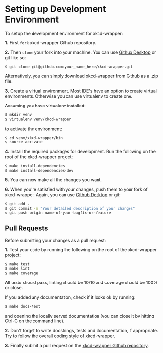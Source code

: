 # Setting up Development Environment
To setup the development environment for xkcd-wrapper:

**1.** First `fork` xkcd-wrapper Github repository.

**2.** Then `clone` your fork into your machine. You can use [Github Desktop](https://desktop.github.com/) or git like so:
```sh
$ git clone git@github.com:your_name_here/xkcd-wrapper.git
```
Alternatively, you can simply download xkcd-wrapper from Github as a .zip file.

**3.** Create a virtual environment. Most IDE's have an option to create virtual environments.
Otherwise you can use virtualenv to create one.

Assuming you have virtualenv installed:
```sh
$ mkdir venv
$ virtualenv venv/xkcd-wrapper
```

to activate the environment:
```sh
$ cd venv/xkcd-wrapper/bin
$ source activate
```

**4.** Install the required packages for development. Run the following on the root of the xkcd-wrapper project:
```sh
$ make install-dependencies
$ make install-dependencies-dev
```

**5.** You can now make all the changes you want.

**6.** When you're satisfied with your changes, push them to your fork of xkcd-wrapper. Again, you can use
[Github Desktop](https://desktop.github.com/) or git:
```sh
$ git add .
$ git commit -m "Your detailed description of your changes"
$ git push origin name-of-your-bugfix-or-feature
```

## Pull Requests
Before submitting your changes as a pull request:

**1.** Test your code by running the following on the root of the xkcd-wrapper project:
```sh
$ make test
$ make lint
$ make coverage
```
All tests should pass, linting should be 10/10 and coverage should be 100% or close.

If you added any documentation, check if it looks ok by running:
```sh
$ make docs-test
```
and opening the locally served documentation (you can close it by hitting Ctrl-C on the command line).

**2.** Don't forget to write docstrings, tests and documentation, if appropriate.
Try to follow the overall coding style of xkcd-wrapper.

**3.** Finally submit a pull request on the [xkcd-wrapper Github repository](https://github.com/Kronopt/xkcd-wrapper/pulls).
